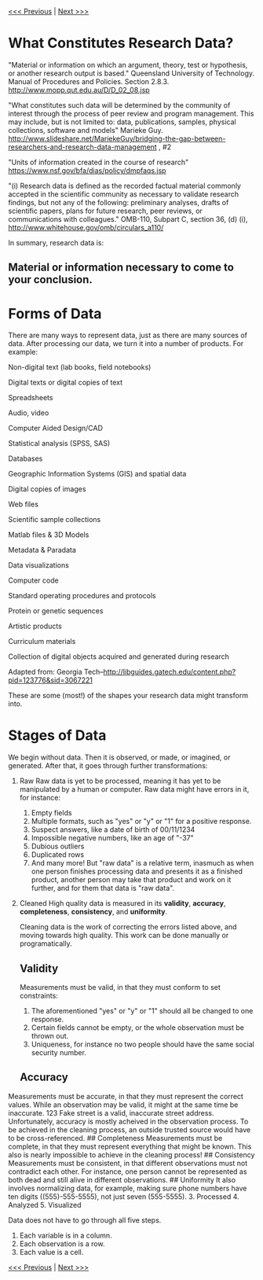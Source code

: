 [<<< Previous](loops.md) | [Next >>>](input.md)

# What Constitutes Research Data?

"Material or information on which an argument, theory, test or hypothesis, or another research output is based."
Queensland University of Technology. Manual of Procedures and Policies. Section 2.8.3. http://www.mopp.qut.edu.au/D/D_02_08.jsp

"What constitutes such data will be determined by the community of interest through the process of peer review and program management. This may include, but is not limited to: data, publications, samples, physical collections, software and models"
Marieke Guy. http://www.slideshare.net/MariekeGuy/bridging-the-gap-between-researchers-and-research-data-management , #2

"Units of information created in the course of research"
https://www.nsf.gov/bfa/dias/policy/dmpfaqs.jsp

"(i) Research data is defined as the recorded factual material commonly accepted in the scientific community as necessary to validate research findings, but not any of the following: preliminary analyses, drafts of scientific papers, plans for future research, peer reviews, or communications with colleagues."
OMB-110, Subpart C, section 36, (d) (i), http://www.whitehouse.gov/omb/circulars_a110/

In summary, research data is:
## Material or information necessary to come to your conclusion.

# Forms of Data

There are many ways to represent data, just as there are many sources of data. After processing our data, we turn it into a number of products. For example:

Non-digital text (lab books, field notebooks)

Digital texts or digital copies of text

Spreadsheets

Audio, video

Computer Aided Design/CAD

Statistical analysis (SPSS, SAS)

Databases

Geographic Information Systems (GIS) and spatial data

Digital copies of images

Web files

Scientific sample collections

Matlab files & 3D Models

Metadata & Paradata

Data visualizations

Computer code

Standard operating procedures and protocols

Protein or genetic sequences

Artistic products

Curriculum materials

Collection of digital objects acquired and generated during research

Adapted from: Georgia Tech–http://libguides.gatech.edu/content.php?pid=123776&sid=3067221

These are some (most!) of the shapes your research data might transform into.

# Stages of Data

We begin without data. Then it is observed, or made, or imagined, or generated. After that, it goes through further transformations:

1. Raw
    Raw data is yet to be processed, meaning it has yet to be manipulated by a human or computer. Raw data might have errors in it, for instance: 
    1. Empty fields
    2. Multiple formats, such as "yes" or "y" or "1" for a positive response.
    3. Suspect answers, like a date of birth of 00/11/1234
    4. Impossible negative numbers, like an age of "-37"
    5. Dubious outliers
    6. Duplicated rows
    7. And many more!
    But "raw data" is a relative term, inasmuch as when one person finishes processing data and presents it as a finished product, another person may take that product and work on it further, and for them that data is "raw data".
2. Cleaned
    High quality data is measured in its **validity**, **accuracy**, **completeness**, **consistency**, and **uniformity**.
    
    Cleaning data is the work of correcting the errors listed above, and moving towards high quality. This work can be done manually or programatically. 
    ## Validity
    Measurements must be valid, in that they must conform to set constraints:
    1. The aforementioned "yes" or "y" or "1" should all be changed to one response.
    2. Certain fields cannot be empty, or the whole observation must be thrown out.
    3. Uniqueness, for instance no two people should have the same social security number.
    ## Accuracy
Measurements must be accurate, in that they must represent the correct values. While an observation may be valid, it might at the same time be inaccurate. 123 Fake street is a valid, inaccurate street address.
Unfortunately, accuracy is mostly acheived in the observation process. To be achieved in the cleaning process, an outside trusted source would have to be cross-referenced.
    ## Completeness
Measurements must be complete, in that they must represent everything that might be known. This also is nearly impossible to achieve in the cleaning process! 
    ## Consistency
Measurements must be consistent, in that different observations must not contradict each other. For instance, one person cannot be represented as both dead and still alive in different observations. 
    ## Uniformity
It also involves normalizing data, for example, making sure phone numbers have ten digits ((555)-555-5555), not just seven (555-5555).
3. Processed
4. Analyzed
5. Visualized

Data does not have to go through all five steps.


1. Each variable is in a column.
2. Each observation is a row.
3. Each value is a cell.


[<<< Previous](loops.md) | [Next >>>](input.md)

